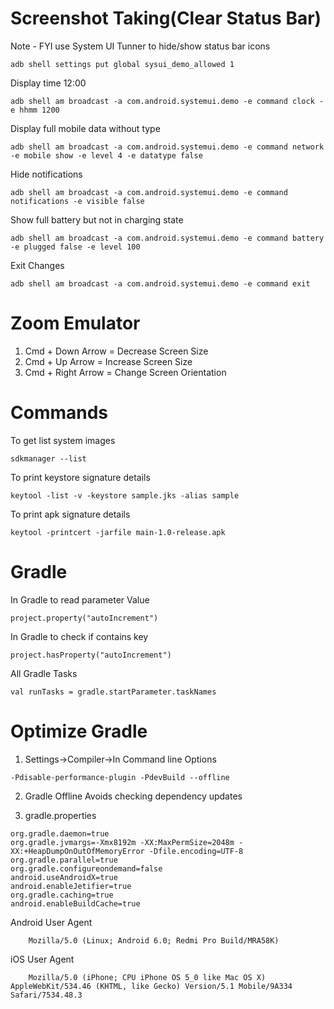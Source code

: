 # Screenshot Taking(Clear Status Bar)
Note - FYI use System UI Tunner to hide/show status bar icons
```
adb shell settings put global sysui_demo_allowed 1
```

Display time 12:00
```
adb shell am broadcast -a com.android.systemui.demo -e command clock -e hhmm 1200
```
Display full mobile data without type
```
adb shell am broadcast -a com.android.systemui.demo -e command network -e mobile show -e level 4 -e datatype false
```
Hide notifications
```
adb shell am broadcast -a com.android.systemui.demo -e command notifications -e visible false
```
Show full battery but not in charging state
```
adb shell am broadcast -a com.android.systemui.demo -e command battery -e plugged false -e level 100
```
Exit Changes
```
adb shell am broadcast -a com.android.systemui.demo -e command exit
```

# Zoom Emulator
1. Cmd + Down Arrow = Decrease Screen Size
2. Cmd + Up Arrow = Increase Screen Size
3. Cmd + Right Arrow = Change Screen Orientation

# Commands
To get list system images
```
sdkmanager --list
```

To print keystore signature details
```
keytool -list -v -keystore sample.jks -alias sample
```

To print apk signature details
```
keytool -printcert -jarfile main-1.0-release.apk
```

# Gradle
In Gradle to read parameter Value
```
project.property("autoIncrement")
```
In Gradle to check if contains key
```
project.hasProperty("autoIncrement")
```
All Gradle Tasks 
```
val runTasks = gradle.startParameter.taskNames
```

# Optimize Gradle

1. Settings->Compiler->In Command line Options
```
-Pdisable-performance-plugin -PdevBuild --offline
```

2. Gradle Offline
Avoids checking dependency updates

3. gradle.properties
```
org.gradle.daemon=true
org.gradle.jvmargs=-Xmx8192m -XX:MaxPermSize=2048m -XX:+HeapDumpOnOutOfMemoryError -Dfile.encoding=UTF-8
org.gradle.parallel=true
org.gradle.configureondemand=false
android.useAndroidX=true
android.enableJetifier=true
org.gradle.caching=true
android.enableBuildCache=true
```

    
Android User Agent
```
    Mozilla/5.0 (Linux; Android 6.0; Redmi Pro Build/MRA58K)
```

iOS User Agent
```
    Mozilla/5.0 (iPhone; CPU iPhone OS 5_0 like Mac OS X) AppleWebKit/534.46 (KHTML, like Gecko) Version/5.1 Mobile/9A334 Safari/7534.48.3
```
